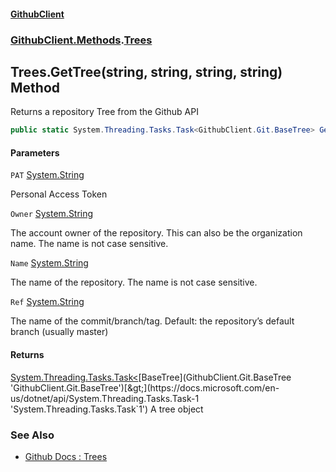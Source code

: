 #### [GithubClient](index 'index')
### [GithubClient.Methods](GithubClient.Methods 'GithubClient.Methods').[Trees](GithubClient.Methods.Trees 'GithubClient.Methods.Trees')

## Trees.GetTree(string, string, string, string) Method

Returns a repository Tree from the Github API

```csharp
public static System.Threading.Tasks.Task<GithubClient.Git.BaseTree> GetTree(string PAT, string Owner, string Name, string Ref="main");
```
#### Parameters

<a name='GithubClient.Methods.Trees.GetTree(string,string,string,string).PAT'></a>

`PAT` [System.String](https://docs.microsoft.com/en-us/dotnet/api/System.String 'System.String')

Personal Access Token

<a name='GithubClient.Methods.Trees.GetTree(string,string,string,string).Owner'></a>

`Owner` [System.String](https://docs.microsoft.com/en-us/dotnet/api/System.String 'System.String')

The account owner of the repository. This can also be the organization name. The name is not case sensitive.

<a name='GithubClient.Methods.Trees.GetTree(string,string,string,string).Name'></a>

`Name` [System.String](https://docs.microsoft.com/en-us/dotnet/api/System.String 'System.String')

The name of the repository. The name is not case sensitive.

<a name='GithubClient.Methods.Trees.GetTree(string,string,string,string).Ref'></a>

`Ref` [System.String](https://docs.microsoft.com/en-us/dotnet/api/System.String 'System.String')

The name of the commit/branch/tag. Default: the repository’s default branch (usually master)

#### Returns
[System.Threading.Tasks.Task&lt;](https://docs.microsoft.com/en-us/dotnet/api/System.Threading.Tasks.Task-1 'System.Threading.Tasks.Task`1')[BaseTree](GithubClient.Git.BaseTree 'GithubClient.Git.BaseTree')[&gt;](https://docs.microsoft.com/en-us/dotnet/api/System.Threading.Tasks.Task-1 'System.Threading.Tasks.Task`1')
A tree object

### See Also
- [Github Docs : Trees](https://docs.github.com/en/rest/git/trees 'https://docs.github.com/en/rest/git/trees')